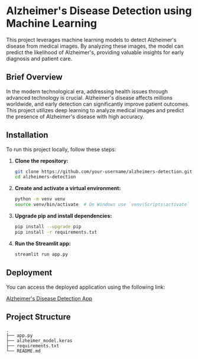 # Alzheimer's Disease Detection using Machine Learning

This project leverages machine learning models to detect Alzheimer's disease from medical images. By analyzing these images, the model can predict the likelihood of Alzheimer's, providing valuable insights for early diagnosis and patient care.

## Brief Overview

In the modern technological era, addressing health issues through advanced technology is crucial. Alzheimer's disease affects millions worldwide, and early detection can significantly improve patient outcomes. This project utilizes deep learning to analyze medical images and predict the presence of Alzheimer's disease with high accuracy.

## Installation

To run this project locally, follow these steps:

1. **Clone the repository:**
    ```bash
    git clone https://github.com/your-username/alzheimers-detection.git
    cd alzheimers-detection
    ```

2. **Create and activate a virtual environment:**
    ```bash
    python -m venv venv
    source venv/bin/activate  # On Windows use `venv\Scripts\activate`
    ```

3. **Upgrade pip and install dependencies:**
    ```bash
    pip install --upgrade pip
    pip install -r requirements.txt
    ```

4. **Run the Streamlit app:**
    ```bash
    streamlit run app.py
    ```

## Deployment

You can access the deployed application using the following link:

[Alzheimer's Disease Detection App](https://alzheimer-s-disease.streamlit.app/)

## Project Structure

```plaintext
.
├── app.py
├── alzheimer_model.keras
├── requirements.txt
└── README.md
